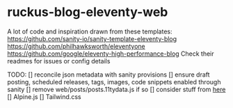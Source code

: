# ruckus-blog-eleventy-web

A lot of code and inspiration drawn from these templates:
https://github.com/sanity-io/sanity-template-eleventy-blog
https://github.com/philhawksworth/eleventyone
https://github.com/google/eleventy-high-performance-blog
Check their readmes for issues or config details

TODO:
[] reconcile json metadata with sanity provisions
[] ensure draft posting, scheduled releases, tags, images, code snippets enabled through sanity
[] remove web/posts/posts.11tydata.js if so
[] consider stuff from [here](https://github.com/surjithctly/neat-starter)
  [] Alpine.js
  [] Tailwind.css
